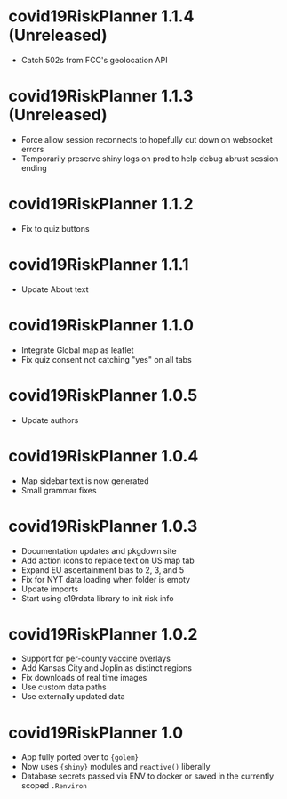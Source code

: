 # covid19RiskPlanner 1.1.4 (Unreleased)
* Catch 502s from FCC's geolocation API

# covid19RiskPlanner 1.1.3 (Unreleased)

* Force allow session reconnects to hopefully cut down on websocket errors
* Temporarily preserve shiny logs on prod to help debug abrust session ending

# covid19RiskPlanner 1.1.2

* Fix to quiz buttons

# covid19RiskPlanner 1.1.1

*  Update About text

# covid19RiskPlanner 1.1.0

* Integrate Global map as leaflet
* Fix quiz consent not catching "yes" on all tabs

# covid19RiskPlanner 1.0.5

* Update authors

# covid19RiskPlanner 1.0.4

* Map sidebar text is now generated 
* Small grammar fixes


# covid19RiskPlanner 1.0.3

* Documentation updates and pkgdown site
* Add action icons to replace text on US map tab
* Expand EU ascertainment bias to 2, 3, and 5
* Fix for NYT data loading when folder is empty
* Update imports
* Start using c19rdata library to init risk info


# covid19RiskPlanner 1.0.2

* Support for per-county vaccine overlays
* Add Kansas City and Joplin as distinct regions
* Fix downloads of real time images
* Use custom data paths
* Use externally updated data


# covid19RiskPlanner 1.0

* App fully ported over to `{golem}`
* Now uses `{shiny}` modules and `reactive()` liberally
* Database secrets passed via ENV to docker or saved in the currently scoped `.Renviron`
